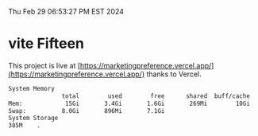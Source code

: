 Thu Feb 29 06:53:27 PM EST 2024

# vite Fifteen


This project is live at [https://marketingpreference.vercel.app/](https://marketingpreference.vercel.app/) thanks to Vercel.

```bash
System Memory
               total        used        free      shared  buff/cache   available
Mem:            15Gi       3.4Gi       1.6Gi       269Mi        10Gi        11Gi
Swap:          8.0Gi       896Mi       7.1Gi
System Storage
385M	.
